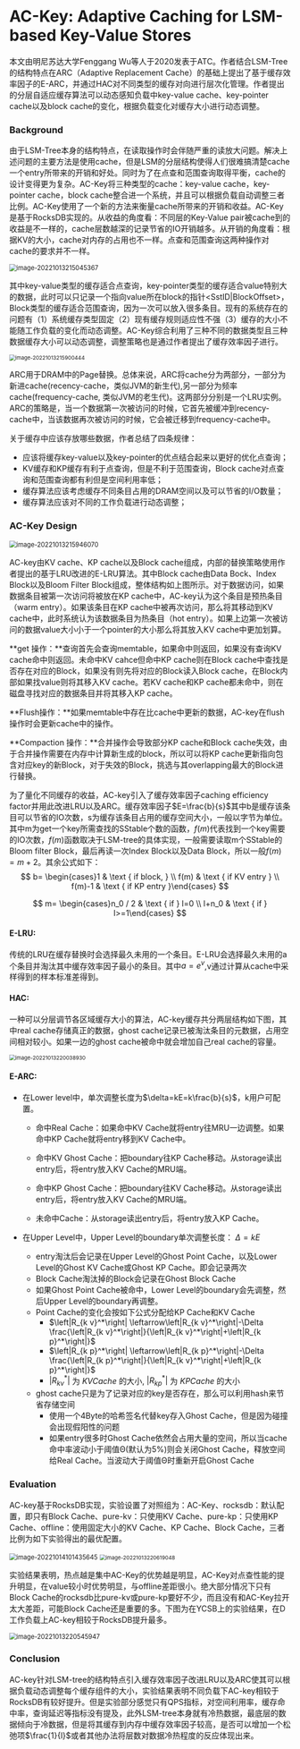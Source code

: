# AC-Key: Adaptive Caching for LSM-based Key-Value Stores

本文由明尼苏达大学Fenggang Wu等人于2020发表于ATC。作者结合LSM-Tree的结构特点在ARC（Adaptive Replacement Cache）的基础上提出了基于缓存效率因子的E-ARC，并通过HAC对不同类型的缓存对向进行层次化管理。作者提出的分层自适应缓存算法可以动态感知负载中key-value cache、key-pointer cache以及block cache的变化，根据负载变化对缓存大小进行动态调整。

### Background

由于LSM-Tree本身的结构特点，在读取操作时会伴随严重的读放大问题。解决上述问题的主要方法是使用cache，但是LSM的分层结构使得人们很难搞清楚cache一个entry所带来的开销和好处。同时为了在点查和范围查询取得平衡，cache的设计变得更为复杂。AC-Key将三种类型的cache：key-value cache，key-pointer cache，block cache整合进一个系统，并且可以根据负载自动调整三者比例。AC-Key使用了一个新的方法来衡量cache所带来的开销和收益。AC-Key是基于RocksDB实现的。从收益的角度看：不同层的Key-Value pair被cache到的收益是不一样的，cache层数越深的记录节省的IO开销越多。从开销的角度看：根据KV的大小，cache对内存的占用也不一样。点查和范围查询这两种操作对cache的要求并不一样。

<img src="https://raw.githubusercontent.com/Smartog/picturebed/master/ACkey/image-20221013215045367.png" alt="image-20221013215045367" style="zoom:80%;" />

其中key-value类型的缓存适合点查询，key-pointer类型的缓存适合value特别大的数据，此时可以只记录一个指向value所在block的指针<SstID|BlockOffset>，Block类型的缓存适合范围查询，因为一次可以放入很多条目。现有的系统存在的问题有（1）系统缓存类型固定（2）现有缓存规则适应性不强（3）缓存的大小不能随工作负载的变化而动态调整。AC-Key综合利用了三种不同的数据类型且三种数据缓存大小可以动态调整，调整策略也是通过作者提出了缓存效率因子进行。

<img src="https://raw.githubusercontent.com/Smartog/picturebed/master/ACkey/image-20221013215900444.png" alt="image-20221013215900444" style="zoom: 67%;" />

ARC用于DRAM中的Page替换。总体来说，ARC将cache分为两部分，一部分为新进cache(recency-cache，类似JVM的新生代),另一部分为频率cache(frequency-cache, 类似JVM的老生代)。这两部分分别是一个LRU实例。ARC的策略是，当一个数据第一次被访问的时候，它首先被缓冲到recency-cache中，当该数据再次被访问的时候，它会被迁移到frequency-cache中。

关于缓存中应该存放哪些数据，作者总结了四条规律：

- 应该将缓存key-value以及key-pointer的优点结合起来以更好的优化点查询；
- KV缓存和KP缓存有利于点查询，但是不利于范围查询，Block cache对点查询和范围查询都有利但是空间利用率低；
- 缓存算法应该考虑缓存不同条目占用的DRAM空间以及可以节省的I/O数量；
- 缓存算法应该对不同的工作负载进行动态调整；

### AC-Key Design

<img src="https://raw.githubusercontent.com/Smartog/picturebed/master/ACkey/image-20221013215946070.png" alt="image-20221013215946070" style="zoom:80%;" />

AC-key由KV cache、KP cache以及Block cache组成，内部的替换策略使用作者提出的基于LRU改进的E-LRU算法。其中Block cache由Data Bock、Index Block以及Bloom Filter Block组成，整体结构如上图所示。对于数据访问，如果数据条目被第一次访问将被放在KP cache中，AC-key认为这个条目是预热条目（warm entry）。如果该条目在KP cache中被再次访问，那么将其移动到KV cache中，此时系统认为该数据条目为热条目（hot entry）。如果上边第一次被访问的数据value大小小于一个pointer的大小那么将其放入KV cache中更加划算。

**get 操作：**查询首先会查询memtable，如果命中则返回，如果没有查询KV cache命中则返回。未命中KV cahce但命中KP cache则在Block cache中查找是否存在对应的Block，如果没有则先将对应的Block读入Block cache，在Block内部如果找value则将其移入KV cache。若KV cache和KP cache都未命中，则在磁盘寻找对应的数据条目并将其移入KP cache。

**Flush操作：**如果memtable中存在比cache中更新的数据，AC-key在flush操作时会更新cache中的操作。

**Compaction 操作：**合并操作会导致部分KP cache和Block cache失效，由于合并操作需要在内存中计算新生成的block，所以可以将KP cache更新指向包含对应key的新Block，对于失效的Block，挑选与其overlapping最大的Block进行替换。

为了量化不同缓存的收益，AC-key引入了缓存效率因子caching efficiency factor并用此改进LRU以及ARC。缓存效率因子$E=\frac{b}{s}$其中b是缓存该条目可以节省的IO次数，s为缓存该条目占用的缓存空间大小，一般以字节为单位。其中m为get一个key所需查找的SStable个数的函数，$f(m)$代表找到一个key需要的IO次数，$f(m)$函数取决于LSM-tree的具体实现，一般需要读取m个SStable的Bloom filter Block，最后再读一次Index Block以及Data Block，所以一般$f(m)=m+2$。其余公式如下：
$$
b= \begin{cases}1 & \text { if block, } \\ f(m) & \text { if KV entry } \\ f(m)-1 & \text { if KP entry }\end{cases}
$$

$$
m= \begin{cases}n_0 / 2 & \text { if } l=0 \\ l+n_0 & \text { if } l>=1\end{cases}
$$

#### **E-LRU:**

传统的LRU在缓存替换时会选择最久未用的一个条目。E-LRU会选择最久未用的a个条目并淘汰其中缓存效率因子最小的条目。其中$a=e^v$,v通过计算从cache中采样得到的样本标准差得到。

#### **HAC:**

一种可以分层调节各区域缓存大小的算法，AC-key缓存共分两层结构如下图，其中real cache存储真正的数据，ghost cache记录已被淘汰条目的元数据，占用空间相对较小。如果一边的ghost cache被命中就会增加自己real cache的容量。

<img src="https://raw.githubusercontent.com/Smartog/picturebed/master/ACkey/image-20221013220038930.png" alt="image-20221013220038930" style="zoom: 67%;" />

#### **E-ARC:**

- 在Lower level中，单次调整长度为$\delta=kE=k\frac{b}{s}$，k用户可配置。

  - 命中Real Cache：如果命中KV Cache就将entry往MRU一边调整。如果命中KP Cache就将entry移到KV Cache中。

  - 命中KV Ghost Cache：把boundary往KP Cache移动。从storage读出entry后，将entry放入KV Cache的MRU端。

  - 命中KP Ghost Cache：把boundary往KV Cache移动。从storage读出entry后，将entry放入KV Cache的MRU端。

  - 未命中Cache：从storage读出entry后，将entry放入KP Cache。

- 在Upper Level中，Upper Level的boundary单次调整长度： $Δ=kE$

  - entry淘汰后会记录在Upper Level的Ghost Point Cache，以及Lower Level的Ghost KV Cache或Ghost KP Cache。即会记录两次
  - Block Cache淘汰掉的Block会记录在Ghost Block Cache
  - 如果Ghost Point Cache被命中，Lower Level的boundary会先调整，然后Upper Level的boundary再调整。
  - Point Cache的变化会按如下公式分配给KP Cache和KV Cache
    - $\left|R_{k v}^*\right| \leftarrow\left|R_{k v}^*\right|-\Delta \frac{\left|R_{k v}^*\right|}{\left|R_{k v}^*\right|+\left|R_{k p}^*\right|}$
    - $\left|R_{k p}^*\right| \leftarrow\left|R_{k p}^*\right|-\Delta \frac{\left|R_{k p}^*\right|}{\left|R_{k v}^*\right|+\left|R_{k p}^*\right|}$
    - $\left|R_{k v}^*\right|$ 为 $K V C a c h e$ 的大小, $\left|R_{k p}^*\right|$ 为 $K P C a c h e$ 的大小
  - ghost cache只是为了记录对应的key是否存在，那么可以利用hash来节省存储空间
    - 使用一个4Byte的哈希签名代替key存入Ghost Cache，但是因为碰撞会出现假阳性的问题
    - 如果entry很多时Ghost Cache依然会占用大量的空间，所以当cache命中率波动小于阈值Θ(默认为5%)则会关闭Ghost Cache，释放空间给Real Cache。当波动大于阈值Θ时重新开启Ghost Cache

### Evaluation

AC-key基于RocksDB实现，实验设置了对照组为：AC-Key、rocksdb：默认配置，即只有Block Cache、pure-kv：只使用KV Cache、pure-kp：只使用KP Cache、offline：使用固定大小的KV Cache、KP Cache、Block Cache，三者比例为如下实验得出的最优配置。

<img src="https://raw.githubusercontent.com/Smartog/picturebed/master/ACkey/image-20221014101435645.png" alt="image-20221014101435645" style="zoom:80%;" />

<img src="https://raw.githubusercontent.com/Smartog/picturebed/master/ACkey/image-20221013220619048.png" alt="image-20221013220619048" style="zoom: 67%;" />

实验结果表明，热点越是集中AC-Key的优势越是明显，AC-Key对点查性能的提升明显，在value较小时优势明显，与offline差距很小。绝大部分情况下只有Block Cache的rocksdb比pure-kv或pure-kp要好不少，而且没有和AC-Key拉开太大差距，可能Block Cache还是重要的多。下图为在YCSB上的实验结果，在D工作负载上AC-key相较于RocksDB提升最多。

<img src="https://raw.githubusercontent.com/Smartog/picturebed/master/ACkey/image-20221013220545947.png" alt="image-20221013220545947" style="zoom:80%;" />

### Conclusion

AC-key针对LSM-tree的结构特点引入缓存效率因子改进LRU以及ARC使其可以根据负载动态调整每个缓存组件的大小，实验结果表明不同负载下AC-key相较于RocksDB有较好提升。但是实验部分感觉只有QPS指标，对空间利用率，缓存命中率，查询延迟等指标没有提及，此外LSM-tree本身就有冷热数据，最底层的数据倾向于冷数据，但是将其缓存到内存中缓存效率因子较高，是否可以增加一个松弛项$\frac{1}{l}$或者其他办法将层数对数据冷热程度的反应体现出来。



